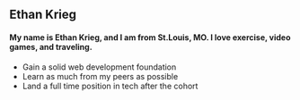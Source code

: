## Ethan Krieg
#### My name is Ethan Krieg, and I am from St.Louis, MO. I love exercise, video games, and traveling.
* Gain a solid web development foundation
* Learn as much from my peers as possible
* Land a full time position in tech after the cohort
